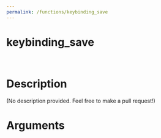 ```yaml
---
permalink: /functions/keybinding_save
---
```

# keybinding_save  
&nbsp;  
# Description  
(No description provided. Feel free to make a pull request!) 
&nbsp;  
# Arguments



